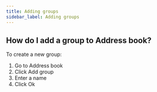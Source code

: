 ```yaml
---
title: Adding groups
sidebar_label: Adding groups
---
```


## How do I add a group to Address book?
To create a new group:
1.	Go to Address book
2.	Click Add group
3.	Enter a name
4.	Click Ok
